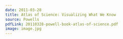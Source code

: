 ```yaml
---
date: 2011-03-28
title: Atlas of Science: Visualizing What We Know
source: Powells
pdfLink: 20110328-powell-book-atlas-of-science.pdf
image: image.jpg
---
```

